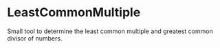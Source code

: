 LeastCommonMultiple
===================

Small tool to determine the least common multiple and greatest common divisor of numbers.

